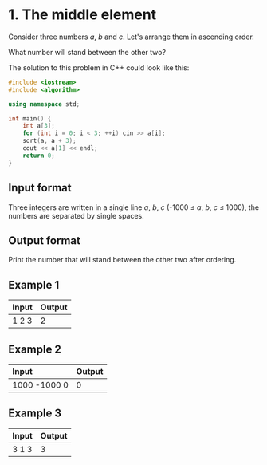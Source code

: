 # 1. The middle element
Consider three numbers <i>a</i>, <i>b</i> and <i>c</i>. Let's arrange them in ascending order.  

What number will stand between the other two?  

The solution to this problem in C++ could look like this:
```c++
#include <iostream>
#include <algorithm>

using namespace std;

int main() {
    int a[3];
    for (int i = 0; i < 3; ++i) cin >> a[i];
    sort(a, a + 3);
    cout << a[1] << endl;
    return 0;
}
```

## Input format
Three integers are written in a single line <i>a</i>, <i>b</i>, <i>c</i> (-1000 ≤ <i>a</i>, <i>b</i>, <i>c</i> ≤ 1000), 
the numbers are separated by single spaces.

## Output format
Print the number that will stand between the other two after ordering.

## Example 1
| Input | Output |
|:------|:-------|
| 1 2 3 | 2      |

## Example 2
| Input        | Output |
|:-------------|:-------|
| 1000 -1000 0 | 0      |

## Example 3
| Input | Output |
|:------|:-------|
| 3 1 3 | 3      |
